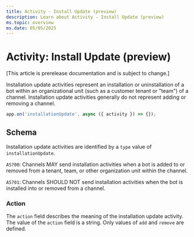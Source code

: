 ```yaml
---
title: Activity - Install Update (preview)
description: Learn about Activity - Install Update (preview)
ms.topic: overview
ms.date: 05/05/2025
---
```


# Activity: Install Update (preview)

[This article is prerelease documentation and is subject to change.]

Installation update activities represent an installation or uninstallation of a bot within an organizational unit (such as a customer tenant or "team") of a channel. Installation update activities generally do not represent adding or removing a channel.

<!-- langtabs-start -->
```typescript
app.on('installationUpdate', async ({ activity }) => {});
```
<!-- langtabs-end -->

## Schema

Installation update activities are identified by a `type` value of `installationUpdate`.

`A5700`: Channels MAY send installation activities when a bot is added to or removed from a tenant, team, or other organization unit within the channel.

`A5701`: Channels SHOULD NOT send installation activities when the bot is installed into or removed from a channel.

### Action

The `action` field describes the meaning of the installation update activity. The value of the `action` field is a string. Only values of `add` and `remove` are defined.